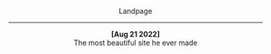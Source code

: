<div align='center'>
  Landpage

  ---

  __[Aug 21 2022]__  
  The most beautiful site he ever made
</div>
